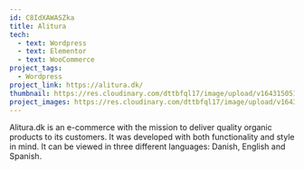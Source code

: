```yaml
---
id: C8IdXAWASZka
title: Alitura
tech:
  - text: Wordpress
  - text: Elementor
  - text: WooCommerce
project_tags:
  - Wordpress
project_link: https://alitura.dk/
thumbnail: https://res.cloudinary.com/dttbfql17/image/upload/v1643150514/911/thumbnail_wpqgnc.jpg
project_images: https://res.cloudinary.com/dttbfql17/image/upload/v1643150514/911/image1_q1jdgd.png
---
```

Alitura.dk is an e-commerce with the mission to deliver quality organic products to its customers. It was developed with both functionality and style in mind. It can be viewed in three different languages: Danish, English and Spanish.